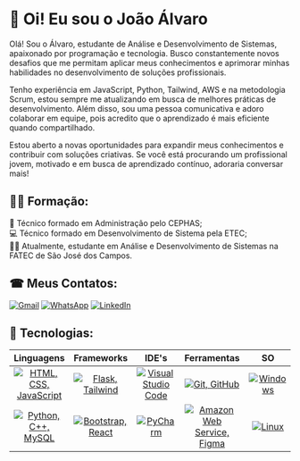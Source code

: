 
# 👋 Oi! Eu sou o João Álvaro
Olá! Sou o Álvaro, estudante de Análise e Desenvolvimento de Sistemas, apaixonado por programação e tecnologia. Busco constantemente novos desafios que me permitam aplicar meus conhecimentos e aprimorar minhas habilidades no desenvolvimento de soluções profissionais.

Tenho experiência em JavaScript, Python, Tailwind, AWS e na metodologia Scrum, estou sempre me atualizando em busca de melhores práticas de desenvolvimento. Além disso, sou uma pessoa comunicativa e adoro colaborar em equipe, pois acredito que o aprendizado é mais eficiente quando compartilhado.

Estou aberto a novas oportunidades para expandir meus conhecimentos e contribuir com soluções criativas. Se você está procurando um profissional jovem, motivado e em busca de aprendizado contínuo, adoraria conversar mais!

## 👨‍🎓 Formação:
👔 Técnico formado em Administração pelo CEPHAS; <br>
💻 Técnico formado em Desenvolvimento de Sistema pela ETEC; <br>
👨‍💻 Atualmente, estudante em Análise e Desenvolvimento de Sistemas na FATEC de São José dos Campos.

## ☎ Meus Contatos: <br>
[![Gmail](https://img.shields.io/badge/Gmail-D14836?style=for-the-badge&logo=gmail&logoColor=white)](mailto:joaosilvaabc1@mail.com)
[![WhatsApp](https://img.shields.io/badge/WhatsApp-25D366?style=for-the-badge&logo=whatsapp&logoColor=white)](https://wa.me/+5512997444739)
[![LinkedIn](https://img.shields.io/badge/LinkedIn-0077B5?style=for-the-badge&logo=linkedin&logoColor=white)](https://www.linkedin.com/in/joaoalv4ro/)

## 🚀 Tecnologias:
| Linguagens | Frameworks | IDE's | Ferramentas | SO |
| ----- | ---- | ---- | ---- | ---- |
| <div align="center"><a href="https://skillicons.dev"><img src="https://skillicons.dev/icons?i=html,css,js" title="HTML, CSS, JavaScript"/></a></div> | <div align="center"><a href="https://skillicons.dev"><img src="https://skillicons.dev/icons?i=flask,tailwind" title="Flask, Tailwind"/></a></div>| <div align="center"><a href="https://skillicons.dev"><img src="https://skillicons.dev/icons?i=vscode" title="Visual Studio Code"/></a></div> | <div align="center"><a href="https://skillicons.dev"><img src="https://skillicons.dev/icons?i=git,github" title="Git, GitHub"/></a></div> | <div align="center"><a href="https://skillicons.dev"><img src="https://skillicons.dev/icons?i=windows" title="Windows"/></a></div> |
|  <div align="center"><a href="https://skillicons.dev"><img src="https://skillicons.dev/icons?i=py,cpp,mysql" title="Python, C++, MySQL"/></a></div> | <div align="center"><a href="https://skillicons.dev"><img src="https://skillicons.dev/icons?i=bootstrap,react" title="Bootstrap, React"/></a></div> | <div align="center"><a href="https://skillicons.dev"><img src="https://skillicons.dev/icons?i=pycharm" title="PyCharm"/></a></div> | <div align="center"><a href="https://skillicons.dev"><img src="https://skillicons.dev/icons?i=aws,figma" title="Amazon Web Service, Figma"/></a></div> | <div align="center"><a href="https://skillicons.dev"><img src="https://skillicons.dev/icons?i=linux" title="Linux"/></a></div> |

<!---
JoaoAlv4ro/JoaoAlv4ro is a ✨ special ✨ repository because its `README.md` (this file) appears on your GitHub profile.
You can click the Preview link to take a look at your changes.
--->
